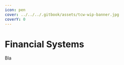 ```yaml
---
icon: pen
cover: ../../../.gitbook/assets/tcw-wip-banner.jpg
coverY: 0
---
```


# Financial Systems

Bla
